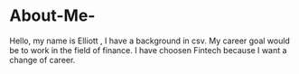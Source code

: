 # About-Me-

Hello, my name is Elliott , I have a background in csv. 
My career goal would be to work in the field of finance. 
I have choosen Fintech because I want a change of career. 

